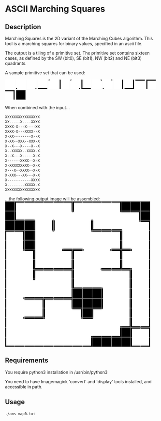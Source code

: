 # ASCII Marching Squares

## Description

Marching Squares is the 2D variant of the Marching Cubes algorithm.
This tool is a marching squares for binary values, specified in an ascii file.

The output is a tiling of a primitive set.
The primitive set contains sixteen cases, as defined by the SW (bit0), SE (bit1), NW (bit2) and NE (bit3) quadrants.

A sample primitive set that can be used:

![t0](t0.png "0x0")
![t1](t1.png "0x1")
![t2](t2.png "0x2")
![t3](t3.png "0x3")
![t4](t4.png "0x4")
![t5](t5.png "0x5")
![t6](t6.png "0x6")
![t7](t7.png "0x7")
![t8](t8.png "0x8")
![t9](t9.png "0x9")
![ta](ta.png "0xa")
![tb](tb.png "0xb")
![tc](tc.png "0xc")
![td](td.png "0xd")
![te](te.png "0xe")
![tf](tf.png "0xf")

When combined with the input...
```
XXXXXXXXXXXXXXXX
XX-----X----XXXX
XXXX-X---X----XX
XXXX-X---XXXX--X
X-XX--------X--X
X-XX--XXX--XXX-X
X--X---X----X--X
X--XXXXX--XXXX-X
X--X---X-----X-X
X------XXXX--X-X
X-XXXXXXXXX--X-X
X---X--XXXX--X-X
X-XXX---XX---X-X
X-----------XXXX
X--------XXXXX-X
XXXXXXXXXXXXXXXX
```

...the following output image will be assembled:
![output](output.png "output")

## Requirements

You require python3 installation in /usr/bin/python3

You need to have Imagemagick 'convert' and 'display' tools installed, and accessible in path.

## Usage

```
./ams map0.txt
```

